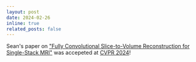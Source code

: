 ```yaml
---
layout: post
date: 2024-02-26
inline: true
related_posts: false
---
```


Sean's paper on ["Fully Convolutional Slice-to-Volume Reconstruction for Single-Stack MRI"](http://arxiv.org/abs/2312.03102) 
was accepeted at [CVPR 2024](https://cvpr.thecvf.com/Conferences/2024)!
